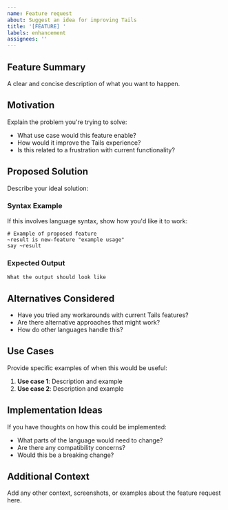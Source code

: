 ```yaml
---
name: Feature request
about: Suggest an idea for improving Tails
title: '[FEATURE] '
labels: enhancement
assignees: ''
---
```


## Feature Summary
A clear and concise description of what you want to happen.

## Motivation
Explain the problem you're trying to solve:
- What use case would this feature enable?
- How would it improve the Tails experience?
- Is this related to a frustration with current functionality?

## Proposed Solution
Describe your ideal solution:

### Syntax Example
If this involves language syntax, show how you'd like it to work:
```tails
# Example of proposed feature
~result is new-feature "example usage"
say ~result
```

### Expected Output
```
What the output should look like
```

## Alternatives Considered
- Have you tried any workarounds with current Tails features?
- Are there alternative approaches that might work?
- How do other languages handle this?

## Use Cases
Provide specific examples of when this would be useful:
1. **Use case 1**: Description and example
2. **Use case 2**: Description and example

## Implementation Ideas
If you have thoughts on how this could be implemented:
- What parts of the language would need to change?
- Are there any compatibility concerns?
- Would this be a breaking change?

## Additional Context
Add any other context, screenshots, or examples about the feature request here.
